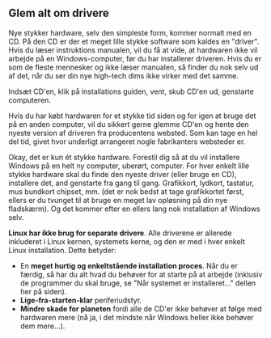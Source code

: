 <?php require("../../entete.php"); ?> <?php require("../../base.php"); ?> <?php require("../../fonctions.php"); ?>

<div id="corps">

<h2>Glem alt om drivere</h2>

Nye stykker hardware, selv den simpleste form, kommer normalt med en CD. På den CD er der et meget lille stykke software som kaldes en "driver". Hvis du læser instruktions manualen, vil du få at vide, at hardwaren ikke vil arbejde på en Windows-computer, før du har installerer driveren. Hvis du er som de fleste mennesker og ikke læser manualen, så finder du nok selv ud af det, når du ser din nye high-tech dims ikke virker med det samme.

Indsæt CD'en, klik på installations guiden, vent, skub CD'en ud, genstarte computeren.

Hvis du har købt hardwaren for et stykke tid siden og for igen at bruge det på en anden computer, vil du sikkert gerne glemme CD'en og hente den nyeste version af driveren fra producentens websted. Som kan tage en hel del tid, givet hvor underligt arrangeret nogle fabrikanters websteder er.

Okay, det er kun ét stykke hardware. Forestil dig så at du vil installere Windows på en helt ny computer, uberørt, computer. For hver enkelt lille stykke hardware skal du finde den nyeste driver (eller bruge en CD), installere det, and genstarte fra gang til gang. Grafikkort, lydkort, tastatur, mus bundkort chipset, mm. (det er nok bedst at tage grafikkortet først, ellers er du tvunget til at bruge en meget lav opløsning på din nye fladskærm). Og det kommer efter en ellers lang nok installation af Windows selv.

<b>Linux har ikke brug for separate drivere</b>. Alle driverene er allerede inkluderet i Linux kernen, systemets kerne, og den er med i hver enkelt Linux installation. Dette betyder:

<ul>
<li>En <b>meget hurtig og enkeltstående installation proces</b>. Når du er færdig, så har du alt hvad du behøver for at starte på at arbejde (inklusiv de programmer du skal bruge, se "Når systemet er installeret..." dellen her på siden).</li>
<li><b>Lige-fra-starten-klar</b> periferiudstyr.</li>
<li><b>Mindre skade for planeten</b> fordi alle de CD'er ikke behøver at følge med hardwaren mere (nå ja, i det mindste når Windows heller ikke behøver dem mere...).</li>
</ul>

</div>


